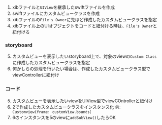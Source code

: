 1. xibファイルと`UIView`を継承したswiftファイルを作成
2. swiftファイルにカスタムビュークラスを作成
3. xibファイルの`File's Owner`に先ほど作成したカスタムビュークラスを指定
4. xibファイル上のUIオブジェクトをコードと紐付ける時は、`File's Owner`と紐付ける

### storyboard
5. カスタムビューを表示したいstoryboard上で、対象のviewの`Custom Class`に作成したカスタムビュークラスを指定
6. 何かしらの処理を行いたい場合は、作成したカスタムビュークラス型でviewControllerに紐付け

### コード
5. カスタムビューを表示したいviewをUIView型でviewCOntrollerと紐付け
6. 2で作成したカスタムビュークラスをインスタンス化
  ```例: Customview(frame: customView.bounds)```
7. 6のインスタンスを5のviewに`addSubView()`したらOK
